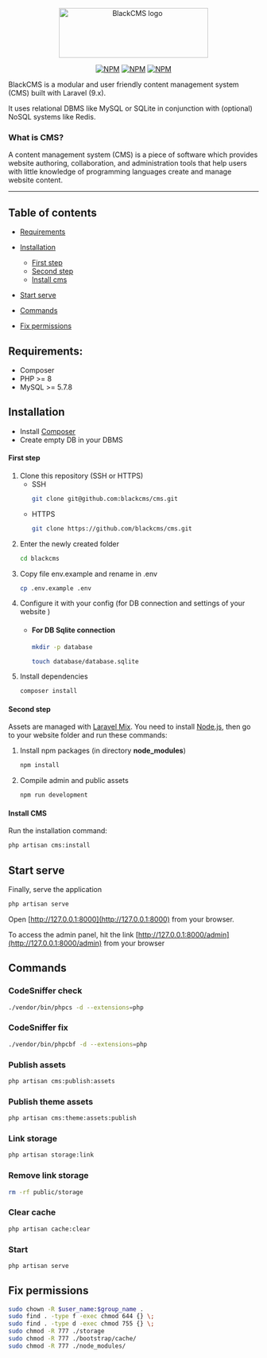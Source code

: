 <p align="center">
    <a href="http://pyor.team/blackcms">
        <img alt="BlackCMS logo" width="300" height="100" src="https://i.ibb.co/yWwRNCr/logo.png" />
    </a>
</p>

<p align="center">
    <a href="https://img.shields.io/github/license/blackcms/cms"><img alt="NPM" src="https://img.shields.io/github/license/blackcms/cms"></a>
    <a href="https://img.shields.io/github/forks/blackcms/cms"><img alt="NPM" src="https://img.shields.io/github/forks/blackcms/cms"></a>
    <a href="https://img.shields.io/github/issues/blackcms/cms"><img alt="NPM" src="https://img.shields.io/github/issues/blackcms/cms"></a>
</p>

BlackCMS is a modular and user friendly content management system (CMS) built with Laravel (9.x).

It uses relational DBMS like MySQL or SQLite in conjunction with (optional) NoSQL systems like Redis.

### What is CMS?

A content management system (CMS) is a piece of software which provides website authoring, collaboration, and administration tools that help users with little knowledge of programming languages create and manage website content.

---

## Table of contents

-   [Requirements](#requirements)
-   [Installation](#installation)

    -   [First step](#first-step)
    -   [Second step](#second-step)
    -   [Install cms](#install-cms)

-   [Start serve](#start-serve)
-   [Commands](#commands)
-   [Fix permissions](#fix-permissions)

<a name="requirements"></a>

## Requirements:

-   Composer
-   PHP >= 8
-   MySQL >= 5.7.8

<a name="installation"></a>

## Installation

-   Install [Composer](https://getcomposer.org)
-   Create empty DB in your DBMS

<a name="first-step"></a>

#### First step

1. Clone this repository (SSH or HTTPS)
    - SSH
        ```sh
        git clone git@github.com:blackcms/cms.git
        ```
    - HTTPS
        ```sh
        git clone https://github.com/blackcms/cms.git
        ```
2. Enter the newly created folder
    ```sh
    cd blackcms
    ```
3. Copy file env.example and rename in .env
    ```sh
    cp .env.example .env
    ```
4. Configure it with your config (for DB connection and settings of your website )
    - #### For DB Sqlite connection
        ```sh
        mkdir -p database
        ```
        ```sh
        touch database/database.sqlite
        ```
5. Install dependencies
    ```sh
    composer install
    ```

<a name="second-step"></a>

#### Second step

Assets are managed with [Laravel Mix](https://github.com/JeffreyWay/laravel-mix).
You need to install [Node.js](http://nodejs.org), then go to your website folder and run these commands:

1. Install npm packages (in directory **node_modules**)
    ```sh
    npm install
    ```
2. Compile admin and public assets
    ```sh
    npm run development
    ```

<a name="install-cms"></a>

#### Install CMS

Run the installation command:

```sh
php artisan cms:install
```

<a name="start-serve"></a>

## Start serve

Finally, serve the application

```sh
php artisan serve
```

Open [http://127.0.0.1:8000](http://127.0.0.1:8000) from your browser.

To access the admin panel, hit the link [http://127.0.0.1:8000/admin](http://127.0.0.1:8000/admin) from your browser

<a name="commands"></a>

## Commands

### CodeSniffer check

```sh
./vendor/bin/phpcs -d --extensions=php
```

### CodeSniffer fix

```sh
./vendor/bin/phpcbf -d --extensions=php
```

### Publish assets

```sh
php artisan cms:publish:assets
```

### Publish theme assets

```sh
php artisan cms:theme:assets:publish
```

### Link storage

```sh
php artisan storage:link
```

### Remove link storage

```sh
rm -rf public/storage
```

### Clear cache

```sh
php artisan cache:clear
```

### Start

```sh
php artisan serve
```

<a name="fix-permissions"></a>

## Fix permissions

```sh
sudo chown -R $user_name:$group_name .
sudo find . -type f -exec chmod 644 {} \;
sudo find . -type d -exec chmod 755 {} \;
sudo chmod -R 777 ./storage
sudo chmod -R 777 ./bootstrap/cache/
sudo chmod -R 777 ./node_modules/
```
